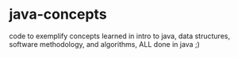 # java-concepts
code to exemplify concepts learned in intro to java, data structures, software methodology, and algorithms, ALL done in java ;) 
